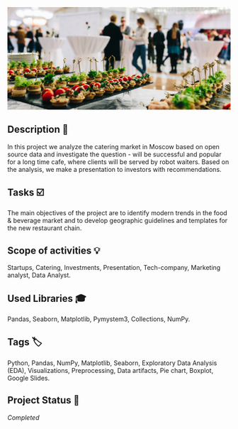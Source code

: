 ![Logo](cater.jpg)

## Description :key:
In this project we analyze the catering market in Moscow based on open source data and investigate the question - will be successful and popular for a long time cafe, where clients will be served by robot waiters. Based on the analysis, we make a presentation to investors with recommendations.

## Tasks :ballot_box_with_check:
The main objectives of the project are to identify modern trends in the food & beverage market and to develop geographic guidelines and templates for the new restaurant chain. 

## Scope of activities :bulb:
Startups, Catering, Investments, Presentation, Tech-company, Marketing analyst, Data Analyst. 

## Used Libraries :mortar_board:
Pandas, Seaborn, Matplotlib, Pymystem3, Collections, NumPy.

## Tags :label:
Python, Pandas, NumPy, Matplotlib, Seaborn, Exploratory Data Analysis (EDA), Visualizations, Preprocessing, Data artifacts, Pie chart, Boxplot, Google Slides.


## Project Status :black_square_button:
_Completed_ 
